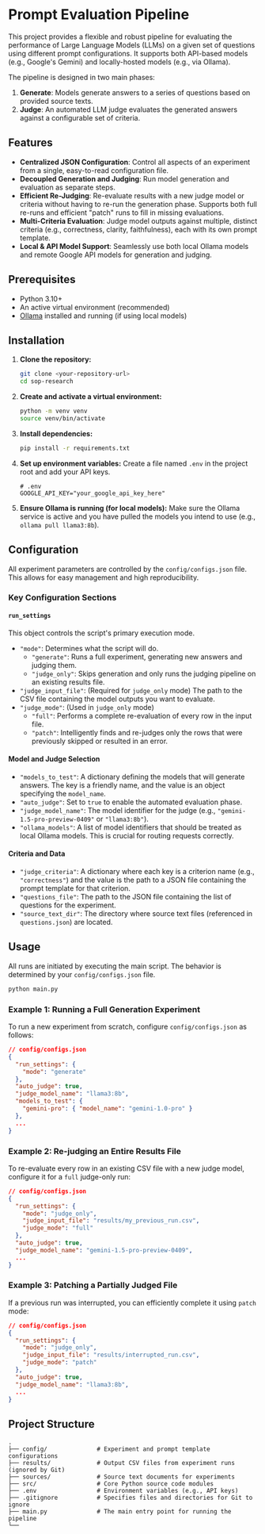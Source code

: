 # Prompt Evaluation Pipeline

This project provides a flexible and robust pipeline for evaluating the performance of Large Language Models (LLMs) on a given set of questions using different prompt configurations. It supports both API-based models (e.g., Google's Gemini) and locally-hosted models (e.g., via Ollama).

The pipeline is designed in two main phases:
1.  **Generate**: Models generate answers to a series of questions based on provided source texts.
2.  **Judge**: An automated LLM judge evaluates the generated answers against a configurable set of criteria.

## Features

-   **Centralized JSON Configuration**: Control all aspects of an experiment from a single, easy-to-read configuration file.
-   **Decoupled Generation and Judging**: Run model generation and evaluation as separate steps.
-   **Efficient Re-Judging**: Re-evaluate results with a new judge model or criteria without having to re-run the generation phase. Supports both full re-runs and efficient "patch" runs to fill in missing evaluations.
-   **Multi-Criteria Evaluation**: Judge model outputs against multiple, distinct criteria (e.g., correctness, clarity, faithfulness), each with its own prompt template.
-   **Local & API Model Support**: Seamlessly use both local Ollama models and remote Google API models for generation and judging.

## Prerequisites

-   Python 3.10+
-   An active virtual environment (recommended)
-   [Ollama](https://ollama.com/) installed and running (if using local models)

## Installation

1.  **Clone the repository:**
    ```bash
    git clone <your-repository-url>
    cd sop-research
    ```

2.  **Create and activate a virtual environment:**
    ```bash
    python -m venv venv
    source venv/bin/activate
    ```

3.  **Install dependencies:**
    ```bash
    pip install -r requirements.txt
    ```

4.  **Set up environment variables:**
    Create a file named `.env` in the project root and add your API keys.
    ```
    # .env
    GOOGLE_API_KEY="your_google_api_key_here"
    ```

5.  **Ensure Ollama is running (for local models):**
    Make sure the Ollama service is active and you have pulled the models you intend to use (e.g., `ollama pull llama3:8b`).

## Configuration

All experiment parameters are controlled by the `config/configs.json` file. This allows for easy management and high reproducibility.

### Key Configuration Sections

#### `run_settings`
This object controls the script's primary execution mode.

-   `"mode"`: Determines what the script will do.
    -   `"generate"`: Runs a full experiment, generating new answers and judging them.
    -   `"judge_only"`: Skips generation and only runs the judging pipeline on an existing results file.
-   `"judge_input_file"`: (Required for `judge_only` mode) The path to the CSV file containing the model outputs you want to evaluate.
-   `"judge_mode"`: (Used in `judge_only` mode)
    -   `"full"`: Performs a complete re-evaluation of every row in the input file.
    -   `"patch"`: Intelligently finds and re-judges only the rows that were previously skipped or resulted in an error.

#### Model and Judge Selection

-   `"models_to_test"`: A dictionary defining the models that will generate answers. The key is a friendly name, and the value is an object specifying the `model_name`.
-   `"auto_judge"`: Set to `true` to enable the automated evaluation phase.
-   `"judge_model_name"`: The model identifier for the judge (e.g., `"gemini-1.5-pro-preview-0409"` or `"llama3:8b"`).
-   `"ollama_models"`: A list of model identifiers that should be treated as local Ollama models. This is crucial for routing requests correctly.

#### Criteria and Data

-   `"judge_criteria"`: A dictionary where each key is a criterion name (e.g., `"correctness"`) and the value is the path to a JSON file containing the prompt template for that criterion.
-   `"questions_file"`: The path to the JSON file containing the list of questions for the experiment.
-   `"source_text_dir"`: The directory where source text files (referenced in `questions.json`) are located.

## Usage

All runs are initiated by executing the main script. The behavior is determined by your `config/configs.json` file.

```bash
python main.py
```

### Example 1: Running a Full Generation Experiment

To run a new experiment from scratch, configure `config/configs.json` as follows:

```json
// config/configs.json
{
  "run_settings": {
    "mode": "generate"
  },
  "auto_judge": true,
  "judge_model_name": "llama3:8b",
  "models_to_test": {
    "gemini-pro": { "model_name": "gemini-1.0-pro" }
  },
  ...
}
```

### Example 2: Re-judging an Entire Results File

To re-evaluate every row in an existing CSV file with a new judge model, configure it for a `full` judge-only run:

```json
// config/configs.json
{
  "run_settings": {
    "mode": "judge_only",
    "judge_input_file": "results/my_previous_run.csv",
    "judge_mode": "full"
  },
  "auto_judge": true,
  "judge_model_name": "gemini-1.5-pro-preview-0409",
  ...
}
```

### Example 3: Patching a Partially Judged File

If a previous run was interrupted, you can efficiently complete it using `patch` mode:

```json
// config/configs.json
{
  "run_settings": {
    "mode": "judge_only",
    "judge_input_file": "results/interrupted_run.csv",
    "judge_mode": "patch"
  },
  "auto_judge": true,
  "judge_model_name": "llama3:8b",
  ...
}
```

## Project Structure

```
.
├── config/              # Experiment and prompt template configurations
├── results/             # Output CSV files from experiment runs (ignored by Git)
├── sources/             # Source text documents for experiments
├── src/                 # Core Python source code modules
├── .env                 # Environment variables (e.g., API keys)
├── .gitignore           # Specifies files and directories for Git to ignore
├── main.py              # The main entry point for running the pipeline
└──
